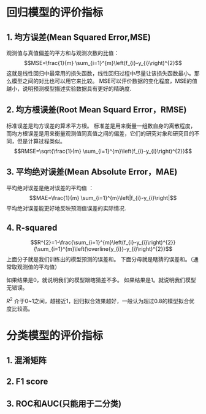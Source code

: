 # 回归模型的评价指标
## 1. 均方误差(Mean Squared Error,MSE)
观测值与真值偏差的平方和与观测次数的比值：
$$MSE=\frac{1}{m} \sum_{i=1}^{m}\left(f_{i}-y_{i}\right)^{2}$$
这就是线性回归中最常用的损失函数，线性回归过程中尽量让该损失函数最小。那么模型之间的对比也可以用它来比较。
MSE可以评价数据的变化程度，MSE的值越小，说明预测模型描述实验数据具有更好的精确度.

## 2. 均方根误差(Root Mean Squard Error，RMSE)
标准误差是均方误差的算术平方根。
标准差是用来衡量一组数自身的离散程度，而均方根误差是用来衡量观测值同真值之间的偏差，它们的研究对象和研究目的不同，但是计算过程类似。
$$RMSE=\sqrt{\frac{1}{m} \sum_{i=1}^{m}\left(f_{i}-y_{i}\right)^{2}}$$

## 3. 平均绝对误差(Mean Absolute Error，MAE)
平均绝对误差是绝对误差的平均值 ：
$$MAE=\frac{1}{m} \sum_{i=1}^{m}\left|f_{i}-y_{i}\right|$$
平均绝对误差能更好地反映预测值误差的实际情况.

## 4. R-squared
$$R^{2}=1-\frac{\sum_{i=1}^{m}\left(f_{i}-y_{i}\right)^{2}}{\sum_{i=1}^{m}\left(\overline{y_{i}}-y_{i}\right)^{2}}$$
上面分子就是我们训练出的模型预测的误差和。
下面分母就是瞎猜的误差和。（通常取观测值的平均值）

如果结果是0，就说明我们的模型跟瞎猜差不多。
如果结果是1。就说明我们模型无错误。

$R^2$ 介于0~1之间，越接近1，回归拟合效果越好，一般认为超过0.8的模型拟合优度比较高。

# 分类模型的评价指标
## 1. 混淆矩阵
## 2. F1 score
## 3. ROC和AUC(只能用于二分类)
